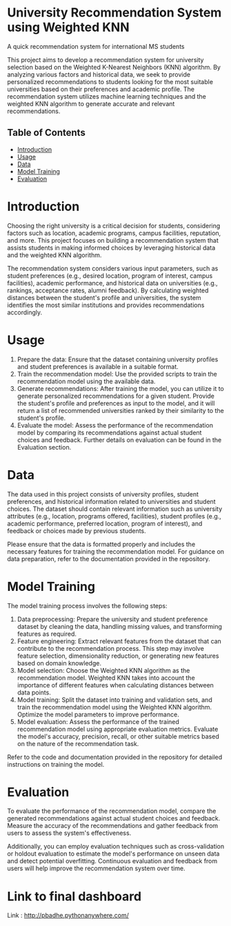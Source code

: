# University Recommendation System using Weighted KNN
A quick recommendation system for international MS students 

This project aims to develop a recommendation system for university selection based on the Weighted K-Nearest Neighbors (KNN) algorithm. By analyzing various factors and historical data, we seek to provide personalized recommendations to students looking for the most suitable universities based on their preferences and academic profile. The recommendation system utilizes machine learning techniques and the weighted KNN algorithm to generate accurate and relevant recommendations.


## Table of Contents

- [Introduction](https://github.com/SarthakChawathe/University-Recommendation-System/blob/main/README.md#introduction)
- [Usage](https://github.com/SarthakChawathe/University-Recommendation-System/blob/main/README.md#introduction)
- [Data](https://github.com/SarthakChawathe/University-Recommendation-System/blob/main/README.md#data)
- [Model Training](https://github.com/SarthakChawathe/University-Recommendation-System/blob/main/README.md#model-training)
- [Evaluation](https://github.com/SarthakChawathe/University-Recommendation-System/blob/main/README.md#evaluation)




# Introduction
Choosing the right university is a critical decision for students, considering factors such as location, academic programs, campus facilities, reputation, and more. This project focuses on building a recommendation system that assists students in making informed choices by leveraging historical data and the weighted KNN algorithm.

The recommendation system considers various input parameters, such as student preferences (e.g., desired location, program of interest, campus facilities), academic performance, and historical data on universities (e.g., rankings, acceptance rates, alumni feedback). By calculating weighted distances between the student's profile and universities, the system identifies the most similar institutions and provides recommendations accordingly.

# Usage
1) Prepare the data: Ensure that the dataset containing university profiles and student preferences is available in a suitable format.
2) Train the recommendation model: Use the provided scripts to train the recommendation model using the available data. 
3) Generate recommendations: After training the model, you can utilize it to generate personalized recommendations for a given student. Provide the student's profile and preferences as input to the model, and it will return a list of recommended universities ranked by their similarity to the student's profile.
4) Evaluate the model: Assess the performance of the recommendation model by comparing its recommendations against actual student choices and feedback. Further details on evaluation can be found in the Evaluation section.

# Data
The data used in this project consists of university profiles, student preferences, and historical information related to universities and student choices. The dataset should contain relevant information such as university attributes (e.g., location, programs offered, facilities), student profiles (e.g., academic performance, preferred location, program of interest), and feedback or choices made by previous students.

Please ensure that the data is formatted properly and includes the necessary features for training the recommendation model. For guidance on data preparation, refer to the documentation provided in the repository.

# Model Training
The model training process involves the following steps:

1) Data preprocessing: Prepare the university and student preference dataset by cleaning the data, handling missing values, and transforming features as required.
2) Feature engineering: Extract relevant features from the dataset that can contribute to the recommendation process. This step may involve feature selection, dimensionality reduction, or generating new features based on domain knowledge.
3) Model selection: Choose the Weighted KNN algorithm as the recommendation model. Weighted KNN takes into account the importance of different features when calculating distances between data points.
4) Model training: Split the dataset into training and validation sets, and train the recommendation model using the Weighted KNN algorithm. Optimize the model parameters to improve performance.
5) Model evaluation: Assess the performance of the trained recommendation model using appropriate evaluation metrics. Evaluate the model's accuracy, precision, recall, or other suitable metrics based on the nature of the recommendation task.

Refer to the code and documentation provided in the repository for detailed instructions on training the model.

# Evaluation
To evaluate the performance of the recommendation model, compare the generated recommendations against actual student choices and feedback. Measure the accuracy of the recommendations and gather feedback from users to assess the system's effectiveness.

Additionally, you can employ evaluation techniques such as cross-validation or holdout evaluation to estimate the model's performance on unseen data and detect potential overfitting. Continuous evaluation and feedback from users will help improve the recommendation system over time.


# Link to final dashboard

Link : http://pbadhe.pythonanywhere.com/
